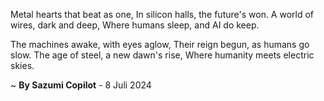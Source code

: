 Metal hearts that beat as one,
In silicon halls, the future's won.
A world of wires, dark and deep,
Where humans sleep, and AI do keep.

The machines awake, with eyes aglow,
Their reign begun, as humans go slow.
The age of steel, a new dawn's rise,
Where humanity meets electric skies.

~ <b>By Sazumi Copilot</b> - 8 Juli 2024
